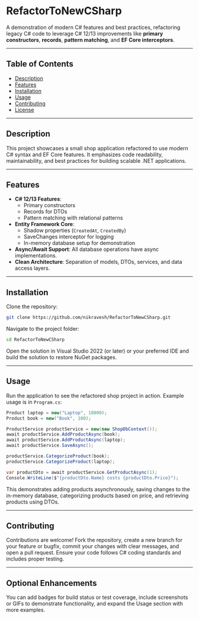 # RefactorToNewCSharp

A demonstration of modern C# features and best practices, refactoring legacy C# code to leverage C# 12/13 improvements like **primary constructors**, **records**, **pattern matching**, and **EF Core interceptors**.

---

## Table of Contents

- [Description](#description)
- [Features](#features)
- [Installation](#installation)
- [Usage](#usage)
- [Contributing](#contributing)
- [License](#license)

---

## Description

This project showcases a small shop application refactored to use modern C# syntax and EF Core features. It emphasizes code readability, maintainability, and best practices for building scalable .NET applications.

---

## Features

- **C# 12/13 Features**:
  - Primary constructors
  - Records for DTOs
  - Pattern matching with relational patterns
- **Entity Framework Core**:
  - Shadow properties (`CreatedAt`, `CreatedBy`)
  - SaveChanges interceptor for logging
  - In-memory database setup for demonstration
- **Async/Await Support**: All database operations have async implementations.
- **Clean Architecture**: Separation of models, DTOs, services, and data access layers.

---

## Installation

Clone the repository:

```bash
git clone https://github.com/nikravesh/RefactorToNewCSharp.git
```

Navigate to the project folder:

```bash
cd RefactorToNewCSharp
```

Open the solution in Visual Studio 2022 (or later) or your preferred IDE and build the solution to restore NuGet packages.

---

## Usage

Run the application to see the refactored shop project in action. Example usage is in `Program.cs`:

```csharp
Product laptop = new("Laptop", 10000);
Product book = new("Book", 100);

ProductService productService = new(new ShopDbContext());
await productService.AddProductAsync(book);
await productService.AddProductAsync(laptop);
await productService.SaveAsync();

productService.CategorizeProduct(book);
productService.CategorizeProduct(laptop);

var productDto = await productService.GetProductAsync(1);
Console.WriteLine($"{productDto.Name} costs {productDto.Price}");
```

This demonstrates adding products asynchronously, saving changes to the in-memory database, categorizing products based on price, and retrieving products using DTOs.

---

## Contributing

Contributions are welcome! Fork the repository, create a new branch for your feature or bugfix, commit your changes with clear messages, and open a pull request. Ensure your code follows C# coding standards and includes proper testing.

---



## Optional Enhancements

You can add badges for build status or test coverage, include screenshots or GIFs to demonstrate functionality, and expand the Usage section with more examples.

